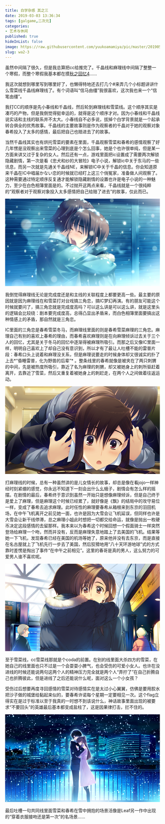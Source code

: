 ```yaml
---
title: 白学杂感 其之三
date: 2019-03-03 13:36:34
tags: [galgame,二次元]
categories:
- 艺术与休闲
published: true
hideInList: false
image: https://raw.githubusercontent.com/yuukoamamiya/pic/master/20190508133845.png
slug: wa2-3
---
```

虽然中间隔了很久，但是我总算把cc给推完了。千晶线和麻理线中间隔了整整一个寒假，而整个寒假我基本都在摸[秋之回忆4](https://yuukoamamiya.github.io/p/mo4/)……

<!-- more -->

我这次就想到哪里写到哪里好了，也懒得特地还去打几个#来弄几个小标题讲讲什么雪菜线千晶线麻理线了。有个词语叫“信马由缰”我很喜欢，这次我也来一个“信笔由缰”。

我打CC的顺序是先小春线和千晶线，然后轮到麻理线和雪菜线。这个顺序其实是凑巧的产物，但是我倒觉得挺幸运的，就得是这个顺序才对。因为小春线和千晶线说实话和主线的联系并不太大。小春线自不必多说，拔掉个白学背景就是一个起承转合俱全的优秀故事。千晶线的主要故事则是作为观察者的千晶对于她的观察对象春希投入了太多的感情，最后把自己也赔进去了的故事。

当然千晶线其实也有烘托雪菜的要素在里面，千晶观察雪菜和春希的感情观察了好几年愣是没观察出来雪菜的心理到底是个怎么回事，她是个也许很单纯，但是某一方面来讲又过于复杂的女人。然后还有一点，游戏里面把ic设置成了需要两次解锁隐藏剧情，第一次是看《忠犬和纱的大冒险》电子小说，解锁ic中关于东马的一些讯息，而另一次就是先通关千晶线NE，来解锁IC中关于千晶的信息。你会知道原来千晶在IC中唱届かない恋的时候就已经盯上这三个俏冤家，准备做人间观察了。这种需要通过特定顺序反复通才能解锁隐藏剧情的设置也许是电子小说的一种魅力，至少在白色相簿里面是的。不过抛开这两点来看，千晶线就是一个很纯粹的“观察者对于观察对象投入太多感情把自己给赔了进去”的故事，仅此而已。

![](https://raw.githubusercontent.com/yuukoamamiya/pic/master/20190508133715.png)

我倒觉得麻理线无论是完成度还是和主线的关联程度上都要更高一些。最主要的原因就是因为麻理线在和雪菜打对台戏搞三角恋，搞IC梦幻再演。有的朋友可能这个时候就要问了，搞三角恋就是完成度高吗？可以这么讲是可以这么讲，就是这里头的逻辑会比较绕：剧本要完成度高，总得凸显出矛盾来，而白色相簿里面要搞出这种情感上的矛盾，那自然就是三角恋。

IC里面的三角恋是春希雪菜冬马，而麻理线里面的则是春希雪菜麻理的三角恋。麻理自己有别的喜欢上春希的理由，而春希喜欢麻理则是在向麻理倾诉过去关于三个人的回忆，尤其是关于冬马的回忆中逐渐得被麻理所吸引。而那之后又像IC里面一样，明明自己喜欢上了却自己没有意识到，所以才有了最让人吐槽不能的雷普片段：春希口头上说着和麻理没关系，但是麻理说要走的时候身体却又很诚实的扑了上去*“昏睡雷普，化为野兽的后辈”* 。整条线里的春希就像是被夹在了两只刺猬的中间，先是被热度所吸引，靠近了名为麻理的刺猬，却又被她身上的刺所驱赶着离开，去靠近了雪菜，然后又重复着被她身上的刺赶走，在两个人之间做着往返运动。

![昏睡雷普，化为野兽的后辈](https://raw.githubusercontent.com/yuukoamamiya/pic/master/20190508133758.png)

打麻理线的时候，总有一种虽然讲的是儿女情长的故事，却总是像在看jojo一样神经时刻紧绷的感觉，你永远不知道下一刻会出什么幺蛾子，剧情会有怎么样的摇摆。在剧情的最后，春希终于意识到虽然一开始只是想像麻理倾诉，但是自己终于是爱上了麻理，但是麻理这个时候已经累了，就好像是《飘》的结局中的攻守易位一样，变成了春希去追求麻理。此时任性的麻理要春希从箱根来到东京的羽田机场，在中午飞机离开之前见她一面，也许是因为大雪会让飞机延误，但同样也许是大雪会让新干线停滞，总之麻理小姐此时想把一切都交给命运，就像是抛出一枚硬币决定这段感情的去留那样。我本来以为春希这个时候回想一个假面骑士一样突然登场给麻理一个吻，然而并没有，反而是麻理失意地踏上了去美国的飞机。结果等她一下飞机，发现春希已经在美国的机场等她了，原来他并没有去东京，而是直接在名古屋就上了飞机先行一步去了美国，然后狡猾地用“八十天环游地球”式的方式靠时差愣是掏出了事件“在中午之前相见”。这里的春哥是真的男人，这么努力的可爱男人谁不喜欢呢。

![](https://raw.githubusercontent.com/yuukoamamiya/pic/master/20190508133818.png)

至于雪菜线，cc雪菜线那就是个coda的前置。在别的线里面大杀四方的雪菜，在她自己的线里面也只不过是一个会耍耍小脾气，也会受伤的可爱小女人。也许在没进线的时候还能说两句这两个人的精神压力完全就是两个人“弄拧了”在自己折腾自己也折腾彼此，但是进线了之后还能说什么呢，面对这么一个小女孩？

受伤过后想要再度寻回感情的雪菜对待感情实在是太过小心翼翼，仿佛是要用胶水把沙子做的城堡给黏起来似的，要春希许诺每个星期一定要相见一次。这个flag立得实在是过于标准以至于我真的一时想不到该说什么，神话故事里面出现的被要求“不要回头”的英雄最后基本都变成盐柱了，这是因果律打击，拦不住的。

![天使不在的12月](https://raw.githubusercontent.com/yuukoamamiya/pic/master/20190508133845.png)

最后吐槽一句共同线里面雪菜和春希在雪中拥抱的场景活像是Leaf另一作中出现的“穿着衣服接吻还是第一次”的名场景……
